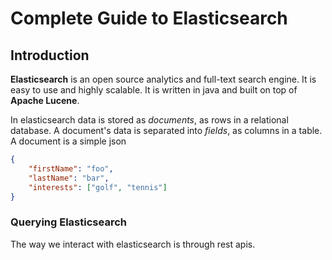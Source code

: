 # Complete Guide to Elasticsearch

## Introduction
**Elasticsearch** is an open source analytics and full-text search engine. It is easy to use and highly scalable.
It is written in java and built on top of **Apache Lucene**. 

In elasticsearch data is stored as _documents_, as rows in a relational database. A document's data is separated into _fields_, as columns in a table. A document is a simple json

```json
{
    "firstName": "foo",
    "lastName": "bar",
    "interests": ["golf", "tennis"]
}
```

### Querying Elasticsearch
The way we interact with elasticsearch is through rest apis.





